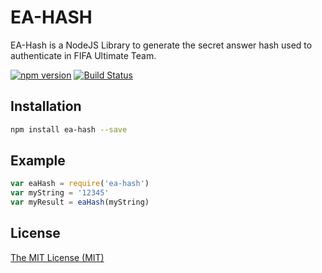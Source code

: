 # EA-HASH

EA-Hash is a NodeJS Library to generate the secret answer hash used to
authenticate in FIFA Ultimate Team.

[![npm version](https://badge.fury.io/js/ea-hash.svg)](http://badge.fury.io/js/ea-hash)
[![Build Status](https://travis-ci.org/legiao/ea-hash.svg?branch=master)](https://travis-ci.org/legiao/ea-hash)

## Installation

```sh
npm install ea-hash --save
```


## Example

```javascript
var eaHash = require('ea-hash')
var myString = '12345'
var myResult = eaHash(myString)
```

## License

[The MIT License (MIT)](./LICENSE)
